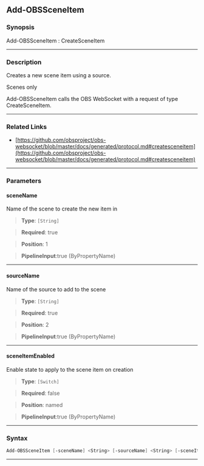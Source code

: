 Add-OBSSceneItem
----------------
### Synopsis
Add-OBSSceneItem : CreateSceneItem

---
### Description

Creates a new scene item using a source.

Scenes only


Add-OBSSceneItem calls the OBS WebSocket with a request of type CreateSceneItem.

---
### Related Links
* [https://github.com/obsproject/obs-websocket/blob/master/docs/generated/protocol.md#createsceneitem](https://github.com/obsproject/obs-websocket/blob/master/docs/generated/protocol.md#createsceneitem)



---
### Parameters
#### **sceneName**

Name of the scene to create the new item in



> **Type**: ```[String]```

> **Required**: true

> **Position**: 1

> **PipelineInput**:true (ByPropertyName)



---
#### **sourceName**

Name of the source to add to the scene



> **Type**: ```[String]```

> **Required**: true

> **Position**: 2

> **PipelineInput**:true (ByPropertyName)



---
#### **sceneItemEnabled**

Enable state to apply to the scene item on creation



> **Type**: ```[Switch]```

> **Required**: false

> **Position**: named

> **PipelineInput**:true (ByPropertyName)



---
### Syntax
```PowerShell
Add-OBSSceneItem [-sceneName] <String> [-sourceName] <String> [-sceneItemEnabled] [<CommonParameters>]
```
---

